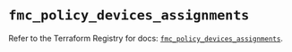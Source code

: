 # `fmc_policy_devices_assignments`

Refer to the Terraform Registry for docs: [`fmc_policy_devices_assignments`](https://registry.terraform.io/providers/ciscodevnet/fmc/1.5.2/docs/resources/policy_devices_assignments).
